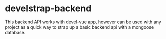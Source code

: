 # develstrap-backend

This backend API works with devel-vue app, however can be used with any project as a quick way to strap up a basic backend api with a mongoose database.
